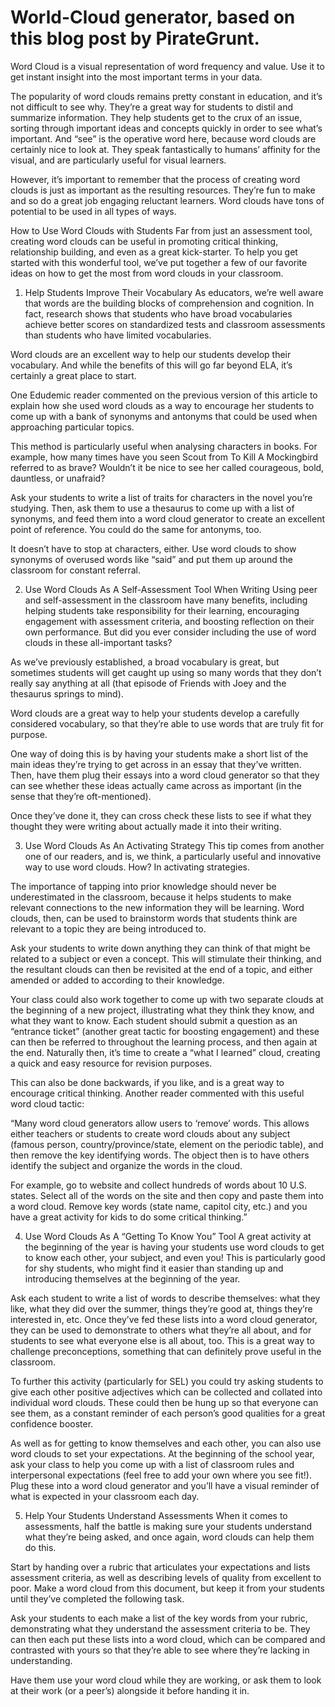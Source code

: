 # World-Cloud generator, based on this blog post by PirateGrunt.

Word Cloud is a visual representation of word frequency and value. Use it to get instant insight into the most important terms in your data.

The popularity of word clouds remains pretty constant in education, and it’s not difficult to see why. They’re a great way for students to distil and summarize information. They help students get to the crux of an issue, sorting through important ideas and concepts quickly in order to see what’s important. And “see” is the operative word here, because word clouds are certainly nice to look at. They speak fantastically to humans’ affinity for the visual, and are particularly useful for visual learners.

However, it’s important to remember that the process of creating word clouds is just as important as the resulting resources. They’re fun to make and so do a great job engaging reluctant learners. Word clouds have tons of potential to be used in all types of ways.

How to Use Word Clouds with Students
Far from just an assessment tool, creating word clouds can be useful in promoting critical thinking, relationship building, and even as a great kick-starter. To help you get started with this wonderful tool, we’ve put together a few of our favorite ideas on how to get the most from word clouds in your classroom.

1. Help Students Improve Their Vocabulary
As educators, we’re well aware that words are the building blocks of comprehension and cognition. In fact, research shows that students who have broad vocabularies achieve better scores on standardized tests and classroom assessments than students who have limited vocabularies.

Word clouds are an excellent way to help our students develop their vocabulary. And while the benefits of this will go far beyond ELA, it’s certainly a great place to start.

One Edudemic reader commented on the previous version of this article to explain how she used word clouds as a way to encourage her students to come up with a bank of synonyms and antonyms that could be used when approaching particular topics.

This method is particularly useful when analysing characters in books. For example, how many times have you seen Scout from To Kill A Mockingbird referred to as brave? Wouldn’t it be nice to see her called courageous, bold, dauntless, or unafraid?

Ask your students to write a list of traits for characters in the novel you’re studying. Then, ask them to use a thesaurus to come up with a list of synonyms, and feed them into a word cloud generator to create an excellent point of reference. You could do the same for antonyms, too.

It doesn’t have to stop at characters, either. Use word clouds to show synonyms of overused words like “said” and put them up around the classroom for constant referral.

2. Use Word Clouds As A Self-Assessment Tool When Writing
Using peer and self-assessment in the classroom have many benefits, including helping students take responsibility for their learning, encouraging engagement with assessment criteria, and boosting reflection on their own performance. But did you ever consider including the use of word clouds in these all-important tasks?

As we’ve previously established, a broad vocabulary is great, but sometimes students will get caught up using so many words that they don’t really say anything at all (that episode of Friends with Joey and the thesaurus springs to mind).

Word clouds are a great way to help your students develop a carefully considered vocabulary, so that they’re able to use words that are truly fit for purpose.

One way of doing this is by having your students make a short list of the main ideas they’re trying to get across in an essay that they’ve written. Then, have them plug their essays into a word cloud generator so that they can see whether these ideas actually came across as important (in the sense that they’re oft-mentioned).

Once they’ve done it, they can cross check these lists to see if what they thought they were writing about actually made it into their writing.

3. Use Word Clouds As An Activating Strategy
This tip comes from another one of our readers, and is, we think, a particularly useful and innovative way to use word clouds. How? In activating strategies.

The importance of tapping into prior knowledge should never be underestimated in the classroom, because it helps students to make relevant connections to the new information they will be learning. Word clouds, then, can be used to brainstorm words that students think are relevant to a topic they are being introduced to.

Ask your students to write down anything they can think of that might be related to a subject or even a concept. This will stimulate their thinking, and the resultant clouds can then be revisited at the end of a topic, and either amended or added to according to their knowledge.

Your class could also work together to come up with two separate clouds at the beginning of a new project, illustrating what they think they know, and what they want to know. Each student should submit a question as an “entrance ticket” (another great tactic for boosting engagement) and these can then be referred to throughout the learning process, and then again at the end. Naturally then, it’s time to create a “what I learned” cloud, creating a quick and easy resource for revision purposes.

This can also be done backwards, if you like, and is a great way to encourage critical thinking. Another reader commented with this useful word cloud tactic:

“Many word cloud generators allow users to ‘remove’ words. This allows either teachers or students to create word clouds about any subject (famous person, country/province/state, element on the periodic table), and then remove the key identifying words. The object then is to have others identify the subject and organize the words in the cloud.

For example, go to website and collect hundreds of words about 10 U.S. states. Select all of the words on the site and then copy and paste them into a word cloud. Remove key words (state name, capitol city, etc.) and you have a great activity for kids to do some critical thinking.”

4. Use Word Clouds As A “Getting To Know You” Tool
A great activity at the beginning of the year is having your students use word clouds to get to know each other, your subject, and even you! This is particularly good for shy students, who might find it easier than standing up and introducing themselves at the beginning of the year.

Ask each student to write a list of words to describe themselves: what they like, what they did over the summer, things they’re good at, things they’re interested in, etc. Once they’ve fed these lists into a word cloud generator, they can be used to demonstrate to others what they’re all about, and for students to see what everyone else is all about, too. This is a great way to challenge preconceptions, something that can definitely prove useful in the classroom.

To further this activity (particularly for SEL) you could try asking students to give each other positive adjectives which can be collected and collated into individual word clouds. These could then be hung up so that everyone can see them, as a constant reminder of each person’s good qualities for a great confidence booster.

As well as for getting to know themselves and each other, you can also use word clouds to set your expectations. At the beginning of the school year, ask your class to help you come up with a list of classroom rules and interpersonal expectations (feel free to add your own where you see fit!). Plug these into a word cloud generator and you’ll have a visual reminder of what is expected in your classroom each day.

5. Help Your Students Understand Assessments
When it comes to assessments, half the battle is making sure your students understand what they’re being asked, and once again, word clouds can help them do this.

Start by handing over a rubric that articulates your expectations and lists assessment criteria, as well as describing levels of quality from excellent to poor. Make a word cloud from this document, but keep it from your students until they’ve completed the following task.

Ask your students to each make a list of the key words from your rubric, demonstrating what they understand the assessment criteria to be. They can then each put these lists into a word cloud, which can be compared and contrasted with yours so that they’re able to see where they’re lacking in understanding.

Have them use your word cloud while they are working, or ask them to look at their work (or a peer’s) alongside it before handing it in.
